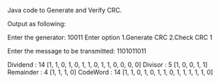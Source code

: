 Java code to Generate and Verify CRC.

Output as following:

Enter the generator: 10011
Enter option 1.Generate CRC     2.Check CRC     1

Enter the message to be transmitted: 1101011011

Dividend :      14      [1, 1, 0, 1, 0, 1, 1, 0, 1, 1, 0, 0, 0, 0]
Divisor :       5       [1, 0, 0, 1, 1]
Remainder :     4       [1, 1, 1, 0]
CodeWord :      14      [1, 1, 0, 1, 0, 1, 1, 0, 1, 1, 1, 1, 1, 0]
